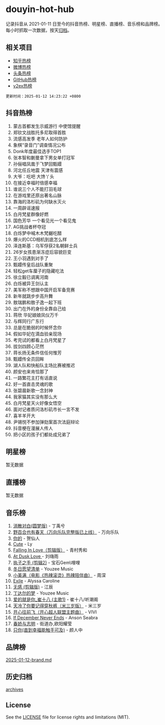 # douyin-hot-hub

记录抖音从 2021-01-11 日至今的抖音热榜、明星榜、直播榜、音乐榜和品牌榜。每小时抓取一次数据，按天[归档](archives)。

## 相关项目

- [知乎热榜](https://github.com/lonnyzhang423/zhihu-hot-hub)
- [微博热榜](https://github.com/lonnyzhang423/weibo-hot-hub)
- [头条热榜](https://github.com/lonnyzhang423/toutiao-hot-hub)
- [GitHub热榜](https://github.com/lonnyzhang423/github-hot-hub)
- [v2ex热榜](https://github.com/lonnyzhang423/v2ex-hot-hub)


`更新时间：2025-01-12 14:23:22 +0800`

## 抖音热榜

1. 蒙古首都发生示威游行 中使馆提醒
1. 郑钦文战胜托多尼取得首胜
1. 流感高发季 老年人如何防护
1. 象棋“录音门”调查情况公布
1. Donk年度最佳选手TOP1
1. 张本智和蒯曼拿下男女单打冠军
1. 孙俪唱凤凰于飞梦回甄嬛
1. 河北任丘地震 天津有震感
1. 大爷：吃吧 大馋丫头
1. 在接近幸福时倍感幸福
1. 谁说三个人不能打羽毛球
1. 在游戏里还原出著名山脉
1. 靠海的洛杉矶为何缺水灭火
1. 一周辟谣速报
1. 白月梵星群像好燃
1. 国色芳华 一个看见光一个看见鬼
1. AG挑战者杯夺冠
1. 白烁梦中喊木木梵樾吃醋
1. 爆火的CCD相机到底怎么样
1. 泽连斯基：乌军俘获2名朝鲜士兵
1. 26岁女孩患渐冻症后容貌巨变
1. 王小羽遇到对手了
1. 甄嬛传皇后战队重聚
1. 轻松get车厘子的隐藏吃法
1. 徐立毅已调离河南
1. 白烁被异王剑认主
1. 美军称不想跟中国开启军备竞赛
1. 新年就跳步步高升舞
1. 敖瑞鹏和敖子逸一起下班
1. 出门在外的身份全靠自己给
1. 蒋欣 华妃娘娘凤仪万千
1. 与辉同行广东行
1. 总是在脆弱的时候怀念你
1. 假如华妃在滴血验亲现场
1. 考完试的都看上白月梵星了
1. 拔剑四顾心茫然
1. 蒋长扬无条件信任何惟芳
1. 甄嬛传全员回眸
1. 湖人队和快船队主场比赛被推迟
1. 颜安也来肯恰那了
1. 一路繁花主打有话直说
1. 好一首直击灵魂的歌
1. 张碧晨新歌一念封神
1. 我家猫其实没有那么大
1. 白月梵星天火好像女悟空
1. 面对记者质问洛杉矶市长一言不发
1. 喜羊羊开大
1. 尹锡悦不参加弹劾案首次法庭辩论
1. 抖音梗在漫展人传人
1. 把小区的孩子们都处成兄弟了

## 明星榜

暂无数据

## 直播榜

暂无数据

## 音乐榜

1. [消散对白(圆梦版)](https://sf5-hl-cdn-tos.douyinstatic.com/obj/tos-cn-ve-2774/og4jB5I5IizzoZVAAAzWgBMAsMDWoArfwBOiFs) - 丁禹兮
1. [野百合也有春天（万向乐队完整版已上线）](https://sf5-hl-cdn-tos.douyinstatic.com/obj/tos-cn-ve-2774/oMnUxhRAMiAGBqDtIPBQ7ACYQZFlJCftcgeDJE) - 万向乐队
1. [你的](https://sf5-hl-cdn-tos.douyinstatic.com/obj/tos-cn-ve-2774/oYuIeKf42jB7sEV6B2upMdpYAgfrQWj0FeRegh) - 贺仙人
1. [Cute](https://sf5-hl-cdn-tos.douyinstatic.com/obj/tos-cn-ve-2774/o4IbIzHWKAAB4wsS5qMBRiiAlEBGTpQRNfFvuo) - Ly
1. [Falling In Love（剪辑版）](https://sf5-hl-cdn-tos.douyinstatic.com/obj/tos-cn-ve-2774/o8ajpA8zzgBPahbBIO8AcKGBLJezFCRd1wfP9f) - 青村秀和
1. [ At Dusk  Love ](https://sf3-cdn-tos.douyinstatic.com/obj/tos-cn-ve-2774/o8CrpCf5CaYgI4ZrtQgMQAFEfuGqNnRSDQAPBc) - 刘嗨雨
1. [执子之手 (剪辑2)](https://sf6-cdn-tos.douyinstatic.com/obj/tos-cn-ve-2774/oUoZLQjCc31XzqsBnBQUNgeKtYPBcgbFDwtfcu) - 宝石Gem\哩哩
1. [冬日愿望清单](https://sf5-hl-cdn-tos.douyinstatic.com/obj/tos-cn-ve-2774/oIIgUOeamCFCVAzxN6MFRLIBlLGpUqQxeeHrLE) - Youzee Music
1. [小美满（电影《热辣滚烫》热辣陪伴曲）](https://sf5-hl-cdn-tos.douyinstatic.com/obj/tos-cn-ve-2774/o0GAn2lSgfZIDUgtevCGDQYnFg4CwnrBaxbTZL) - 周深
1. [Exile](https://sf5-hl-cdn-tos.douyinstatic.com/obj/tos-cn-ve-2774/oYj4gAQTknKE3WW0Je8KGmQ7z1cA4FefwtbufD) - Alyssa Caroline
1. [无感 (剪辑版)](https://sf5-hl-cdn-tos.douyinstatic.com/obj/tos-cn-ve-2774/o0eIsUzJBDlQaQFC5OFlgbMEZC1TFYBftOBn6p) - 江辰
1. [丁达尔的梦](https://sf5-hl-cdn-tos.douyinstatic.com/obj/tos-cn-ve-2774/oMU3WirUZBVQkAC9ccG5P2IQirziZM2RTInUY) - Youzee Music
1. [爱的就是你_崔十八 (主歌1)](https://sf5-hl-cdn-tos.douyinstatic.com/obj/tos-cn-ve-2774/oI5BO5DhFZ6UTcNCnZaOCBLtZ7WIMQGfgnXf5E) - 崔十八/听潮阁
1. [天冷了你要记得穿秋裤（米三岁版）](https://sf5-hl-cdn-tos.douyinstatic.com/obj/tos-cn-ve-2774/oQlIwVIDWiZ6BQilAorS7MA0AgCkQDvcZAdm1) - 米三岁
1. [开心往前飞（开心超人联盟主题曲）](https://sf5-hl-cdn-tos.douyinstatic.com/obj/tos-cn-ve-2774/9d8fb7c82cf1421fb93a9fe925275e0a) - VIVI
1. [If December Never Ends](https://sf5-hl-cdn-tos.douyinstatic.com/obj/tos-cn-ve-2774/oY1IQMoTgCFIBg8RZifyqlBBt1UFgitTYmxeOS) - Anson Seabra
1. [春娇与志明](https://sf5-hl-cdn-tos.douyinstatic.com/obj/tos-cn-ve-2774/e530d8fceb7044b39707d7f9ff54add1) - 街道办,欧阳耀莹
1. [只你(直到幸福能触手可及)](https://sf5-hl-cdn-tos.douyinstatic.com/obj/tos-cn-ve-2774/o0lBkRDzFTeaVSUz3ZZSCBVtZ5DIMQGfgmEAuE) - 颜人中

## 品牌榜

[2025-01-12-brand.md](archives/2025-01-12-brand.md)

## 历史归档

[archives](archives)

## License

See the [LICENSE](LICENSE) file for license rights and limitations (MIT).
